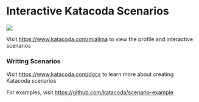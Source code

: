 # Interactive Katacoda Scenarios

[![](http://shields.katacoda.com/katacoda/mialima/count.svg)](https://www.katacoda.com/mialima "Get your profile on Katacoda.com")

Visit https://www.katacoda.com/mialima to view the profile and interactive scenarios

### Writing Scenarios
Visit https://www.katacoda.com/docs to learn more about creating Katacoda scenarios

For examples, visit https://github.com/katacoda/scenario-example
